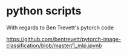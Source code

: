 # python scripts

With regards to Ben Trevett's pytorch code 

https://github.com/bentrevett/pytorch-image-classification/blob/master/1_mlp.ipynb
